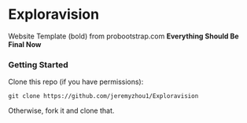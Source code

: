 # Exploravision

Website Template (bold) from probootstrap.com
**Everything Should Be Final Now**

### Getting Started

Clone this repo (if you have permissions):
```
git clone https://github.com/jeremyzhou1/Exploravision
```
Otherwise, fork it and clone that.
